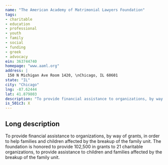 ```yaml
---
name: "The American Academy of Matrimonial Lawyers Foundation"
tags:
- charitable
- education
- professional
- youth
- family
- social
- funding
- greek
- advocacy
ein: 363744740
homepage: "www.aaml.org"
address: |
 150 N Michigan Ave Room 1420, \nChicago, IL 60601
state: "IL"
city: "Chicago"
lng: -87.62444
lat: 41.879803
description: "To provide financial assistance to organizations, by way of grants, in order to help families and children affected by the breakup of the family unit. "
is_501c3: X
---
```


## Long description

To provide financial assistance to organizations, by way of grants, in order to help families and children affected by the breakup of the family unit. The foundation is honored to provide 102,500 in grants to 21 charitable organizations, to provide assistance to children and families affected by the breakup of the family unit. 
